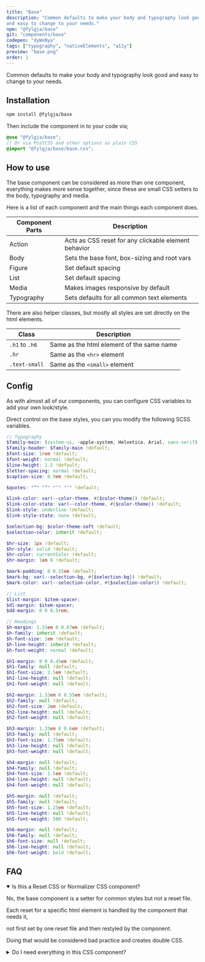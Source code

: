 ```yaml
---
title: "Base"
description: "Common defaults to make your body and typography look good
and easy to change to your needs."
npm: "@fylgja/base"
git: "components/base"
codepen: "dyWxNya"
tags: ["typography", "nativeElements", "a11y"]
preview: "base.png"
order: 1
---
```


Common defaults to make your body and typography look good
and easy to change to your needs.

## Installation

```bash
npm install @fylgja/base
```

Then include the component in to your code via;

```scss
@use "@fylgja/base";
// Or via PostCSS and other options as plain CSS
@import "@fylgja/base/base.css";
```


## How to use

The base component can be considered as more than one component, everything makes more sense together,
since these are small CSS setters to the body, typography and media.

Here is a list of each component and the main things each component does.

| Component Parts | Description                                          |
| --------------- | ---------------------------------------------------- |
| Action          | Acts as CSS reset for any clickable element behavior |
| Body            | Sets the base font, box-sizing and root vars         |
| Figure          | Set default spacing                                  |
| List            | Set default spacing                                  |
| Media           | Makes images responsive by default                   |
| Typography      | Sets defaults for all common text elements           |

There are also helper classes, but mostly all styles are set directly on the html elements.

| Class          | Description                               |
| -------------- | ----------------------------------------- |
| `.h1` to `.h6` | Same as the html element of the same name |
| `.hr`          | Same as the `<hr>` element                |
| `.text-small`  | Same as the `<small>` element             |

## Config

As with almost all of our components, you can configure CSS variables to add your own look/style.

Direct control on the base styles, you can you modify the following SCSS variables.

```scss
// Typography
$family-main: (system-ui, -apple-system, Helvetica, Arial, sans-serif) !default;
$family-header: $family-main !default;
$font-size: 1rem !default;
$font-weight: normal !default;
$line-height: 1.5 !default;
$letter-spacing: normal !default;
$caption-size: 0.9em !default;

$quotes: "“" "”" "‘" "’" !default;

$link-color: var(--color-theme, #{$color-theme}) !default;
$link-color-state: var(--color-theme, #{$color-theme}) !default;
$link-style: underline !default;
$link-style-state: none !default;

$selection-bg: $color-theme-soft !default;
$selection-color: inherit !default;

$hr-size: 1px !default;
$hr-style: solid !default;
$hr-color: currentColor !default;
$hr-margin: 1em 0 !default;

$mark-padding: 0 0.15em !default;
$mark-bg: var(--selection-bg, #{$selection-bg}) !default;
$mark-color: var(--selection-color, #{$selection-color}) !default;

// List
$list-margin: $item-spacer;
$dl-margin: $item-spacer;
$dd-margin: 0 0 0.5rem;

// Headings
$h-margin: 1.33em 0 0.67em !default;
$h-family: inherit !default;
$h-font-size: 1em !default;
$h-line-height: inherit !default;
$h-font-weight: normal !default;

$h1-margin: 0 0 0.45em !default;
$h1-family: null !default;
$h1-font-size: 2.5em !default;
$h1-line-height: null !default;
$h1-font-weight: null !default;

$h2-margin: 1.33em 0 0.55em !default;
$h2-family: null !default;
$h2-font-size: 2em !default;
$h2-line-height: null !default;
$h2-font-weight: null !default;

$h3-margin: 1.33em 0 0.6em !default;
$h3-family: null !default;
$h3-font-size: 1.75em !default;
$h3-line-height: null !default;
$h3-font-weight: null !default;

$h4-margin: null !default;
$h4-family: null !default;
$h4-font-size: 1.5em !default;
$h4-line-height: null !default;
$h4-font-weight: null !default;

$h5-margin: null !default;
$h5-family: null !default;
$h5-font-size: 1.25em !default;
$h5-line-height: null !default;
$h5-font-weight: 500 !default;

$h6-margin: null !default;
$h6-family: null !default;
$h6-font-size: null !default;
$h6-line-height: null !default;
$h6-font-weight: bold !default;
```

## FAQ

<details class="faq-panel" open><summary>Is this a Reset CSS or Normalizer CSS component?</summary>

No, the base component is a setter for common styles but not a reset file.

Each reset for a specific html element is handled by the component that needs it,

not first set by one reset file and then restyled by the component.

Doing that would be considered bad practice and creates double CSS.

</details>

<details class="faq-panel"><summary>Do I need everything in this CSS component?</summary>

No. If you only need parts of the base component, just import each part.

```scss
@use "@fylgja/base/body";
@use "@fylgja/base/media";
```

</details>

